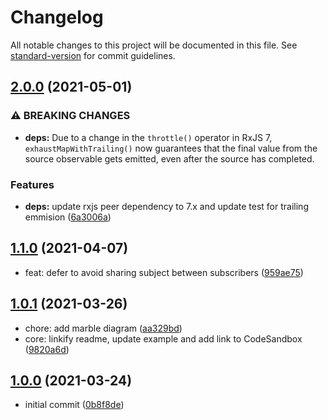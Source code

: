 # Changelog

All notable changes to this project will be documented in this file. See [standard-version](https://github.com/conventional-changelog/standard-version) for commit guidelines.

## [2.0.0](https://github.com/bjoerge/rxjs-exhaustmap-with-trailing/compare/v1.1.0...v2.0.0) (2021-05-01)


### ⚠ BREAKING CHANGES

* **deps:** Due to a change in the `throttle()` operator in RxJS 7, `exhaustMapWithTrailing()` now guarantees that the final value from the source observable gets emitted, even after the source has completed.

### Features

* **deps:** update rxjs peer dependency to 7.x and update test for trailing emmision ([6a3006a](https://github.com/bjoerge/rxjs-exhaustmap-with-trailing/commit/6a3006a0117f588ec7bf25ae934c1542c1f6903b))

## [1.1.0](https://github.com/bjoerge/rxjs-exhaustmap-with-trailing/compare/v1.0.0...v1.1.0) (2021-04-07)

* feat: defer to avoid sharing subject between subscribers ([959ae75](https://github.com/bjoerge/rxjs-exhaustmap-with-trailing/commit/959ae75))

## [1.0.1](https://github.com/bjoerge/rxjs-exhaustmap-with-trailing/compare/v1.0.0...v1.1.0) (2021-03-26)

* chore: add marble diagram ([aa329bd](https://github.com/bjoerge/rxjs-exhaustmap-with-trailing/commit/aa329bd))
* core: linkify readme, update example and add link to CodeSandbox ([9820a6d](https://github.com/bjoerge/rxjs-exhaustmap-with-trailing/commit/9820a6d))

## [1.0.0](https://github.com/bjoerge/rxjs-exhaustmap-with-trailing/commit/0b8f8de) (2021-03-24)

* initial commit ([0b8f8de](https://github.com/bjoerge/rxjs-exhaustmap-with-trailing/commit/0b8f8de))
